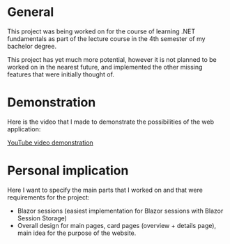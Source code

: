 # General

This project was being worked on for the course of learning .NET fundamentals as part of the lecture course in the 4th semester of my bachelor degree.

This project has yet much more potential, however it is not planned to be worked on in the nearest future, and implemented the other missing features that were initially thought of.

# Demonstration

Here is the video that I made to demonstrate the possibilities of the web application:

[YouTube video demonstration](https://www.youtube.com/watch?v=Ljbo5ySVlrw&t=13s)

# Personal implication

Here I want to specify the main parts that I worked on and that were requirements for the project:
- Blazor sessions (easiest implementation for Blazor sessions with Blazor Session Storage)
- Overall design for main pages, card pages (overview + details page), main idea for the purpose of the website.
